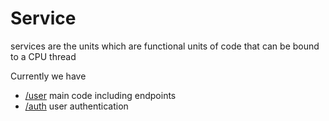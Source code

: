 # Service
services are the units which are functional units of code that can be bound to a CPU thread

Currently we have
- [/user](./user/README.md) main code including endpoints
- [/auth](./auth/README.md) user authentication
